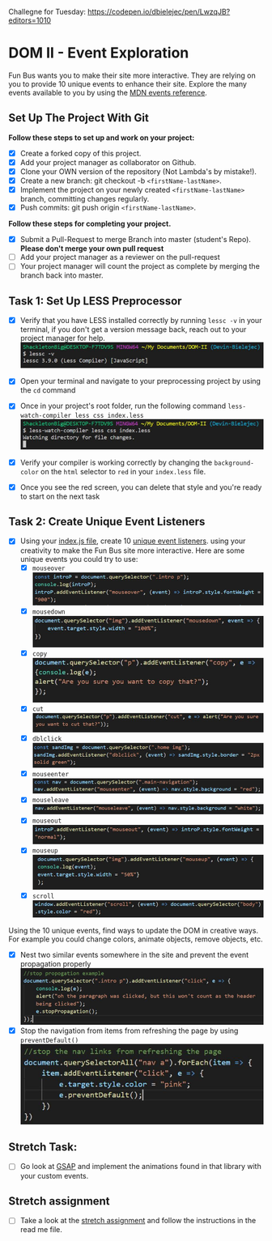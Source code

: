 Challegne for Tuesday:
https://codepen.io/dbielejec/pen/LwzqJB?editors=1010


# DOM II - Event Exploration

Fun Bus wants you to make their site more interactive. They are relying on you to provide 10 unique events to enhance their site. Explore the many events available to you by using the [MDN events reference](https://developer.mozilla.org/en-US/docs/Web/Events).

## Set Up The Project With Git

**Follow these steps to set up and work on your project:**

* [X] Create a forked copy of this project.
* [X] Add your project manager as collaborator on Github.
* [X] Clone your OWN version of the repository (Not Lambda's by mistake!).
* [X] Create a new branch: git checkout -b `<firstName-lastName>`.
* [X] Implement the project on your newly created `<firstName-lastName>` branch, committing changes regularly.
* [X] Push commits: git push origin `<firstName-lastName>`.

**Follow these steps for completing your project.**

* [x] Submit a Pull-Request to merge <firstName-lastName> Branch into master (student's  Repo). **Please don't merge your own pull request**
* [ ] Add your project manager as a reviewer on the pull-request
* [ ] Your project manager will count the project as complete by merging the branch back into master.

## Task 1: Set Up LESS Preprocessor

* [X] Verify that you have LESS installed correctly by running `lessc -v` in your terminal, if you don't get a version message back, reach out to your project manager for help.
![correction less version](https://github.com/Devin-Bielejec/DOM-II/blob/Devin-Bielejec/img/lesscv.JPG)

* [X] Open your terminal and navigate to your preprocessing project by using the `cd` command

* [X] Once in your project's root folder, run the following command `less-watch-compiler less css index.less`
![lesswatchcompiler](https://github.com/Devin-Bielejec/DOM-II/blob/Devin-Bielejec/img/lesswatchcompiler.JPG)

* [X] Verify your compiler is working correctly by changing the `background-color` on the `html` selector to `red` in your `index.less` file.

* [X] Once you see the red screen, you can delete that style and you're ready to start on the next task

## Task 2: Create Unique Event Listeners

* [X] Using your [index.js file](js/index.js), create 10 [unique event listeners](https://developer.mozilla.org/en-US/docs/Web/Events). using your creativity to make the Fun Bus site more interactive.  Here are some unique events you could try to use: 
	* [X] `mouseover`
	![mouseover](https://github.com/Devin-Bielejec/DOM-II/blob/Devin-Bielejec/img/mouseover.JPG)
	* [X] `mousedown`
	![mousedown](https://github.com/Devin-Bielejec/DOM-II/blob/Devin-Bielejec/img/mousedown.JPG)
	* [X] `copy`
	![copy](https://github.com/Devin-Bielejec/DOM-II/blob/Devin-Bielejec/img/copy.JPG)
	* [X] `cut`
	![cut](https://github.com/Devin-Bielejec/DOM-II/blob/Devin-Bielejec/img/cut.JPG)
	* [X] `dblclick`
	![dblclick](https://github.com/Devin-Bielejec/DOM-II/blob/Devin-Bielejec/img/dblclick.JPG)
	* [X] `mouseenter`
	![mouseenter](https://github.com/Devin-Bielejec/DOM-II/blob/Devin-Bielejec/img/mouseenter.JPG)
	* [X] `mouseleave`
	![mouseleave](https://github.com/Devin-Bielejec/DOM-II/blob/Devin-Bielejec/img/mouseleave.JPG)
	* [X] `mouseout`
	![mouseout](https://github.com/Devin-Bielejec/DOM-II/blob/Devin-Bielejec/img/mouseout.JPG)
	* [X] `mouseup`
	![mouseup](https://github.com/Devin-Bielejec/DOM-II/blob/Devin-Bielejec/img/mouseup.JPG)
	* [X] `scroll`
	![scroll](https://github.com/Devin-Bielejec/DOM-II/blob/Devin-Bielejec/img/scroll.JPG)

Using the 10 unique events, find ways to update the DOM in creative ways. For example you could change colors, animate objects, remove objects, etc.

* [X] Nest two similar events somewhere in the site and prevent the event propagation properly
![Stop Propagation](https://github.com/Devin-Bielejec/DOM-II/blob/Devin-Bielejec/img/stopPropagation.JPG)
* [X] Stop the navigation from items from refreshing the page by using `preventDefault()`
![Prevent Default](https://github.com/Devin-Bielejec/DOM-II/blob/Devin-Bielejec/img/preventDefault.JPG)

## Stretch Task:

* [ ] Go look at [GSAP](https://greensock.com/) and implement the animations found in that library with your custom events.

## Stretch assignment

* [ ] Take a look at the [stretch assignment](stretch-assignment) and follow the instructions in the read me file.